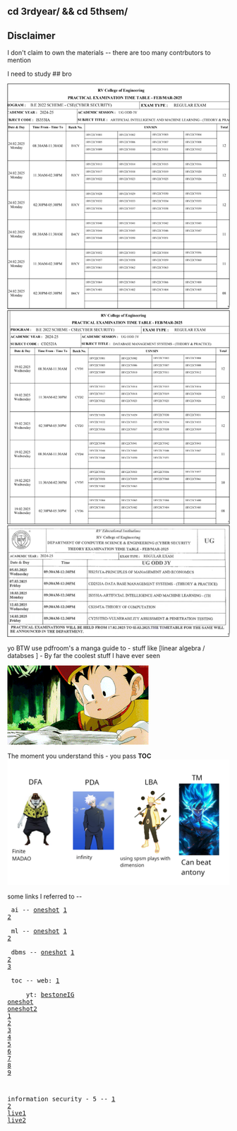 cd 3rdyear/ && cd 5thsem/
---
Disclaimer
---
I don't claim to own the materials -- there are too many contrbutors to mention

I need to study ## bro

![aimllabtimetable](./docs/AIMLLabTimeTable.png)
![dbmslabtimetable](./docs/DBMSLabTimeTable.png)
![theorytimetable](./docs/theoryTimeTable.png)

yo BTW use pdfroom's a manga guide to - stuff like [linear algebra / databses ] - By far the coolest stuff I have ever seen

![afterlunch](gifs/afterlunch.gif)


The moment you understand this - you pass **TOC** <br>
![toc-analogy](docs/toc-analogy.png)

some links I referred to -- <br> <pre>
ai -- [oneshot](https://youtu.be/yiXAmkimZRQ?si=Usym6PnxujQlkidl) [1](https://youtube.com/playlist?list=PL4gu8xQu0_5JrWjrWNMmXNx4zFwRrpqCR&si=8fx8lQil25zp3j-6) [2](https://youtube.com/playlist?list=PLxCzCOWd7aiHGhOHV-nwb0HR5US5GFKFI&si=wfZ98qeYOs_Oe5TU) <br>
ml -- [oneshot](https://youtu.be/2oGsCHlfBUg?si=S0eVHm3iJybWnwW8) [1](https://youtube.com/playlist?list=PL4gu8xQu0_5JBO1FKRO5p20wc8DprlOgn&si=p6g4Ki1yqhZKPqpp) [2](https://youtube.com/playlist?list=PLxCzCOWd7aiEXg5BV10k9THtjnS48yI-T&si=kFD9IfhebTS3XkU0) <br>
dbms -- [oneshot](https://youtu.be/YRnjGeQbsHQ?si=lvGEx10HpdvbBeOj) [1](https://youtube.com/playlist?list=PLxCzCOWd7aiFAN6I8CuViBuCdJgiOkT2Y&si=H_ErVB3-50Pfm3y3) [2](https://youtube.com/playlist?list=PLz8TdOA7NTzToibk7WXtD5qvBMnkZkwh7&si=7U5CI1UDYNpkdXNK) [3](https://www.youtube.com/playlist?list=PLmXKhU9FNesR1rSES7oLdJaNFgmuj0SYV_) <br>
toc -- web: [1](https://www.geeksforgeeks.org/chomsky-hierarchy-in-theory-of-computation/) <br>&nbsp;&nbsp;&nbsp;&nbsp; yt: [bestoneIG](https://www.youtube.com/playlist?list=PLXj4XH7LcRfBkMlS_9aebcY78NLFwhE4M) [oneshot](https://youtu.be/gK_V_lzNQg8?si=GGcZymn-8aF7heGl) [oneshot2](https://youtu.be/9kuynHcM3UA?si=MlWawHikB348GmXt) [1](https://youtube.com/playlist?list=PL6xbXi2C3sePDwyboAcu7l1UYuUT2SWYd&si=PPKIUY0AlBA0_dcK) [2](https://youtube.com/playlist?list=PLLvKknWU7N4zvTGcw9N2_7eZSTTkryb0U&si=Kz2HIPP858ubKONt) [3](https://youtube.com/playlist?list=PLz8TdOA7NTzTdFM93ak-qBVpX1aMFuw9c&si=BeIEHsG-4JiHy3FJ) [4](https://youtube.com/playlist?list=PLxCzCOWd7aiFM9Lj5G9G_76adtyb4ef7i&si=1_Wjth3nZGsrRjvm) [5](https://youtube.com/playlist?list=PLYYgQGrHw6sJpwTatmafBmkZ77HehcXrz&si=UdbeoOnJpIsSRpaZ) [6](https://youtube.com/playlist?list=PLJQdRs133JxaQ3zgGyiPC_BO-qDM584WO&si=xGszsHqA1w1nbFZ-) [7](https://youtube.com/playlist?list=PLmDcustIWVJ36xMdS44tdHGQZp3abKU_F&si=4Wbmr8tB_IBcp4b3) [8](https://youtube.com/playlist?list=PLOY1Y3rXv9p_bQtnjF33xPZEGmba7Kwlh&si=mPX1aq_d_O-zdWRL) [9](https://youtube.com/playlist?list=PLmXKhU9FNesSdCsn6YQqu9DmXRMsYdZ2T&si=bxnBGYWCsQV2-rtz) 

information security - 5 -- [1](https://youtube.com/playlist?list=PLyqSpQzTE6M-q0Xgn0icEHvUS7WQxvenv&si=TaMqhTV1-jbG8fTq) [2](https://youtube.com/playlist?list=PL0ABbZ9l6XI5y8yym50mVVP_m1WrDghff&si=7ak7odMV39ReKcAo) [live1](https://www.youtube.com/live/purXxH4Z1GY?si=UdW6LxZZ2_7xzHX9)  [live2](https://www.youtube.com/watch?v=o0nASBQh15M&ab_channel=InteractiveSessionswithIITProfs-NPTEL)

</pre>


